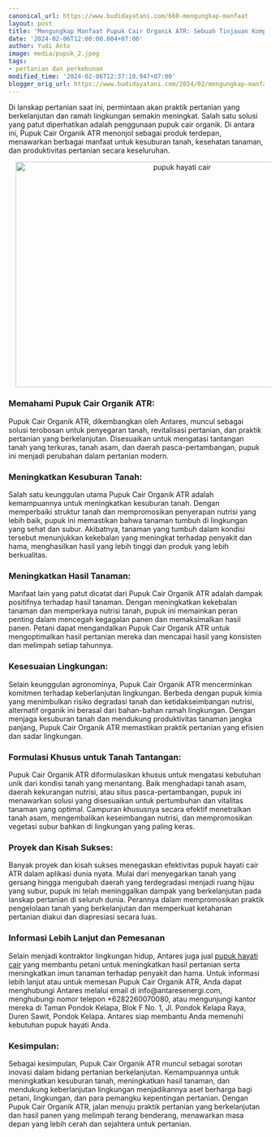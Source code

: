 ```yaml
---
canonical_url: https://www.budidayatani.com/660-mengungkap-manfaat
layout: post
title: 'Mengungkap Manfaat Pupuk Cair Organik ATR: Sebuah Tinjauan Komprehensif'
date: '2024-02-06T12:00:00.004+07:00'
author: Yudi Anto
image: media/pupuk_2.jpeg
tags:
- pertanian dan perkebunan
modified_time: '2024-02-06T12:37:10.947+07:00'
blogger_orig_url: https://www.budidayatani.com/2024/02/mengungkap-manfaat-pupuk-cair-organik.html
---
```


<p>Di lanskap pertanian saat ini, permintaan akan praktik pertanian yang berkelanjutan dan ramah lingkungan semakin meningkat. Salah satu solusi yang patut diperhatikan adalah penggunaan pupuk cair organik. Di antara ini, Pupuk Cair Organik ATR menonjol sebagai produk terdepan, menawarkan berbagai manfaat untuk kesuburan tanah, kesehatan tanaman, dan produktivitas pertanian secara keseluruhan.</p><div class="separator" style="clear: both; text-align: center;"><a href="https://blogger.googleusercontent.com/img/b/R29vZ2xl/AVvXsEjiuQFH9_EbvCTe-Wb9M4TBxOcj4LZJf_An96irTs0WMHabi-jVxuS2FL-PuvuJKi415dz27ab0g4O8Xh2qtYFQ0uYvQXNU5HkJl-_eXPFbhRlK_rzp3G_FWv03FGqllWi5r6fKzKHPJ6rqhI5SjcNfc7wdL5ZG6w6CGrx5NGrI_-6EZpFIjCb2jjp80KEf/s1020/pupuk.jpeg" style="margin-left: 1em; margin-right: 1em;"><img alt="pupuk hayati cair" border="0" data-original-height="709" data-original-width="1020" height="444" src="https://blogger.googleusercontent.com/img/b/R29vZ2xl/AVvXsEjiuQFH9_EbvCTe-Wb9M4TBxOcj4LZJf_An96irTs0WMHabi-jVxuS2FL-PuvuJKi415dz27ab0g4O8Xh2qtYFQ0uYvQXNU5HkJl-_eXPFbhRlK_rzp3G_FWv03FGqllWi5r6fKzKHPJ6rqhI5SjcNfc7wdL5ZG6w6CGrx5NGrI_-6EZpFIjCb2jjp80KEf/w640-h444/pupuk.jpeg" width="640" /></a></div><h3 style="text-align: left;">Memahami Pupuk Cair Organik ATR:</h3><p>Pupuk Cair Organik ATR, dikembangkan oleh Antares, muncul sebagai solusi terobosan untuk penyegaran tanah, revitalisasi pertanian, dan praktik pertanian yang berkelanjutan. Disesuaikan untuk mengatasi tantangan tanah yang terkuras, tanah asam, dan daerah pasca-pertambangan, pupuk ini menjadi perubahan dalam pertanian modern.</p><h3 style="text-align: left;">Meningkatkan Kesuburan Tanah:</h3><p>Salah satu keunggulan utama Pupuk Cair Organik ATR adalah kemampuannya untuk meningkatkan kesuburan tanah. Dengan memperbaiki struktur tanah dan mempromosikan penyerapan nutrisi yang lebih baik, pupuk ini memastikan bahwa tanaman tumbuh di lingkungan yang sehat dan subur. Akibatnya, tanaman yang tumbuh dalam kondisi tersebut menunjukkan kekebalan yang meningkat terhadap penyakit dan hama, menghasilkan hasil yang lebih tinggi dan produk yang lebih berkualitas.</p><h3 style="text-align: left;">Meningkatkan Hasil Tanaman:</h3><p>Manfaat lain yang patut dicatat dari Pupuk Cair Organik ATR adalah dampak positifnya terhadap hasil tanaman. Dengan meningkatkan kekebalan tanaman dan memperkaya nutrisi tanah, pupuk ini memainkan peran penting dalam mencegah kegagalan panen dan memaksimalkan hasil panen. Petani dapat mengandalkan Pupuk Cair Organik ATR untuk mengoptimalkan hasil pertanian mereka dan mencapai hasil yang konsisten dan melimpah setiap tahunnya.</p><h3 style="text-align: left;">Kesesuaian Lingkungan:</h3><p>Selain keunggulan agronominya, Pupuk Cair Organik ATR mencerminkan komitmen terhadap keberlanjutan lingkungan. Berbeda dengan pupuk kimia yang menimbulkan risiko degradasi tanah dan ketidakseimbangan nutrisi, alternatif organik ini berasal dari bahan-bahan ramah lingkungan. Dengan menjaga kesuburan tanah dan mendukung produktivitas tanaman jangka panjang, Pupuk Cair Organik ATR memastikan praktik pertanian yang efisien dan sadar lingkungan.</p><h3 style="text-align: left;">Formulasi Khusus untuk Tanah Tantangan:</h3><p>Pupuk Cair Organik ATR diformulasikan khusus untuk mengatasi kebutuhan unik dari kondisi tanah yang menantang. Baik menghadapi tanah asam, daerah kekurangan nutrisi, atau situs pasca-pertambangan, pupuk ini menawarkan solusi yang disesuaikan untuk pertumbuhan dan vitalitas tanaman yang optimal. Campuran khususnya secara efektif menetralkan tanah asam, mengembalikan keseimbangan nutrisi, dan mempromosikan vegetasi subur bahkan di lingkungan yang paling keras.</p><h3 style="text-align: left;">Proyek dan Kisah Sukses:</h3><p>Banyak proyek dan kisah sukses menegaskan efektivitas pupuk hayati cair ATR dalam aplikasi dunia nyata. Mulai dari menyegarkan tanah yang gersang hingga mengubah daerah yang terdegradasi menjadi ruang hijau yang subur, pupuk ini telah meninggalkan dampak yang berkelanjutan pada lanskap pertanian di seluruh dunia. Perannya dalam mempromosikan praktik pengelolaan tanah yang berkelanjutan dan memperkuat ketahanan pertanian diakui dan diapresiasi secara luas.</p><h3 style="text-align: left;">Informasi Lebih Lanjut dan Pemesanan</h3><p>Selain menjadi kontraktor lingkungan hidup, Antares juga jual <a href="https://www.antaresenergi.com/jual-pupuk-hayati-cair/">pupuk hayati cair</a> yang membantu petani untuk meningkatkan hasil pertanian serta meningkatkan imun tanaman terhadap penyakit dan hama. Untuk informasi lebih lanjut atau untuk memesan Pupuk Cair Organik ATR, Anda dapat menghubungi Antares melalui email di info@antaresenergi.com, menghubungi nomor telepon +6282260070080, atau mengunjungi kantor mereka di Taman Pondok Kelapa, Blok F No. 1, Jl. Pondok Kelapa Raya, Duren Sawit, Pondok Kelapa. Antares siap membantu Anda memenuhi kebutuhan pupuk hayati Anda.</p><h3 style="text-align: left;">Kesimpulan:</h3><p>Sebagai kesimpulan, Pupuk Cair Organik ATR muncul sebagai sorotan inovasi dalam bidang pertanian berkelanjutan. Kemampuannya untuk meningkatkan kesuburan tanah, meningkatkan hasil tanaman, dan mendukung keberlanjutan lingkungan menjadikannya aset berharga bagi petani, lingkungan, dan para pemangku kepentingan pertanian. Dengan Pupuk Cair Organik ATR, jalan menuju praktik pertanian yang berkelanjutan dan hasil panen yang melimpah terang benderang, menawarkan masa depan yang lebih cerah dan sejahtera untuk pertanian.</p>